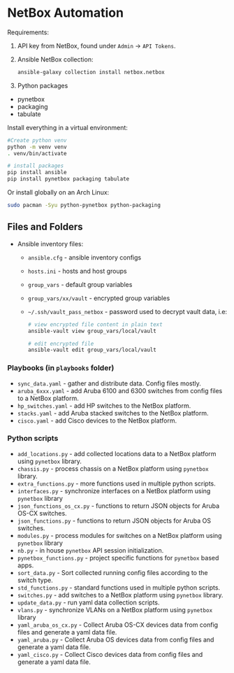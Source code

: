 # NetBox Automation

Requirements:

1. API key from NetBox, found under `Admin` -> `API Tokens`.
2. Ansible NetBox collection:

    ```bash
    ansible-galaxy collection install netbox.netbox
    ```

3. Python packages

- pynetbox
- packaging
- tabulate

Install everything in a virtual environment:

```bash
#Create python venv
python -m venv venv
. venv/bin/activate

# install packages
pip install ansible
pip install pynetbox packaging tabulate
```

Or install globally on an Arch Linux:

```bash
sudo pacman -Syu python-pynetbox python-packaging
```

## Files and Folders

- Ansible inventory files:
  - `ansible.cfg` - ansible inventory configs
  - `hosts.ini` - hosts and host groups
  - `group_vars` - default group variables
  - `group_vars/xx/vault` - encrypted group variables
  - `~/.ssh/vault_pass_netbox` - password used to decrypt vault data, i.e:

    ```bash
    # view encrypted file content in plain text
    ansible-vault view group_vars/local/vault 

    # edit encrypted file
    ansible-vault edit group_vars/local/vault 
    ```

### Playbooks (in `playbooks` folder)

- `sync_data.yaml` - gather and distribute data. Config files mostly.
- `aruba_6xxx.yaml` - add Aruba 6100 and 6300 switches from config files to a NetBox platform.
- `hp_switches.yaml` - add HP switches to the NetBox platform.
- `stacks.yaml` - add Aruba stacked switches to the NetBox platform.
- `cisco.yaml` - add Cisco devices to the NetBox platform.

### Python scripts

- `add_locations.py` - add collected locations data to a NetBox platform using `pynetbox` library.
- `chassis.py` - process chassis on a NetBox platform using `pynetbox` library.
- `extra_functions.py` - more functions used in multiple python scripts.
- `interfaces.py` - synchronize interfaces on a NetBox platform using `pynetbox` library
- `json_functions_os_cx.py` - functions to return JSON objects for Aruba OS-CX switches.
- `json_functions.py` - functions to return JSON objects for Aruba OS switches.
- `modules.py` - process modules for switches on a NetBox platform using `pynetbox` library
- `nb.py` - in house `pynetbox` API session initialization.
- `pynetbox_functions.py` - project specific functions for `pynetbox` based apps.
- `sort_data.py` - Sort collected running config files according to the switch type.
- `std_functions.py` - standard functions used in multiple python scripts.
- `switches.py` - add switches to a NetBox platform using `pynetbox` library.
- `update_data.py` - run yaml data collection scripts.
- `vlans.py` - synchronize VLANs on a NetBox platform using `pynetbox` library
- `yaml_aruba_os_cx.py` - Collect Aruba OS-CX devices data from config files and generate a yaml data file.
- `yaml_aruba.py` - Collect Aruba OS devices data from config files and generate a yaml data file.
- `yaml_cisco.py` - Collect Cisco devices data from config files and generate a yaml data file.
